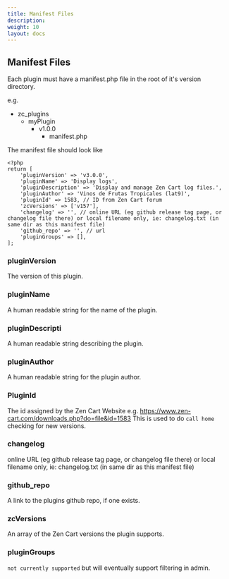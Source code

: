```yaml
---
title: Manifest Files
description:  
weight: 10
layout: docs
---
```


## Manifest Files

Each plugin must have a manifest.php file in the root of it's version directory.

e.g. 

  - zc_plugins
    - myPlugin
      -  v1.0.0
         - manifest.php
      
      
The  manifest file should look like

```
<?php
return [
    'pluginVersion' => 'v3.0.0',
    'pluginName' => 'Display logs',
    'pluginDescription' => 'Display and manage Zen Cart log files.',
    'pluginAuthor' => 'Vinos de Frutas Tropicales (lat9)',
    'pluginId' => 1583, // ID from Zen Cart forum
    'zcVersions' => ['v157'],
    'changelog' => '', // online URL (eg github release tag page, or changelog file there) or local filename only, ie: changelog.txt (in same dir as this manifest file)
    'github_repo' => '', // url
    'pluginGroups' => [],
];
```

### pluginVersion

The version of this plugin. 

### pluginName

A human readable string for the name of the plugin.

### pluginDescripti

A human readable string describing the plugin.

### pluginAuthor

A human readable string for the plugin author.

### PluginId

The id assigned by the Zen Cart Website 
e.g. https://www.zen-cart.com/downloads.php?do=file&id=1583
This is used to do `call home` checking for new versions.

### changelog

online URL (eg github release tag page, or changelog file there) or local filename only, ie: changelog.txt (in same dir as this manifest file)

### github_repo

A link to the plugins github repo, if one exists.

### zcVersions

An array of the Zen Cart versions the plugin supports.

### pluginGroups

`not currently supported` but will eventually support filtering in admin.
